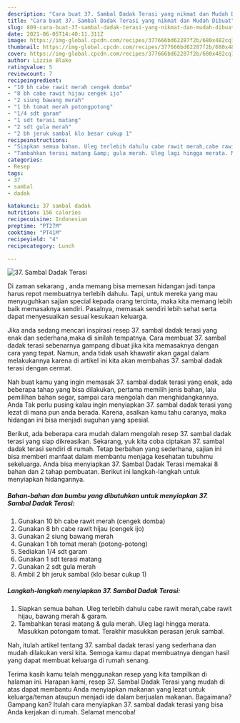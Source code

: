 ```yaml
---
description: "Cara buat 37. Sambal Dadak Terasi yang nikmat dan Mudah Dibuat"
title: "Cara buat 37. Sambal Dadak Terasi yang nikmat dan Mudah Dibuat"
slug: 809-cara-buat-37-sambal-dadak-terasi-yang-nikmat-dan-mudah-dibuat
date: 2021-06-05T14:40:11.311Z
image: https://img-global.cpcdn.com/recipes/377666bd62287f2b/680x482cq70/37-sambal-dadak-terasi-foto-resep-utama.jpg
thumbnail: https://img-global.cpcdn.com/recipes/377666bd62287f2b/680x482cq70/37-sambal-dadak-terasi-foto-resep-utama.jpg
cover: https://img-global.cpcdn.com/recipes/377666bd62287f2b/680x482cq70/37-sambal-dadak-terasi-foto-resep-utama.jpg
author: Lizzie Blake
ratingvalue: 5
reviewcount: 7
recipeingredient:
- "10 bh cabe rawit merah cengek domba"
- "8 bh cabe rawit hijau cengek ijo"
- "2 siung bawang merah"
- "1 bh tomat merah potongpotong"
- "1/4 sdt garam"
- "1 sdt terasi matang"
- "2 sdt gula merah"
- "2 bh jeruk sambal klo besar cukup 1"
recipeinstructions:
- "Siapkan semua bahan. Uleg terlebih dahulu cabe rawit merah,cabe rawit hijau, bawang merah &amp; garam."
- "Tambahkan terasi matang &amp; gula merah. Uleg lagi hingga merata. Masukkan potongam tomat. Terakhir masukkan perasan jeruk sambal."
categories:
- Resep
tags:
- 37
- sambal
- dadak

katakunci: 37 sambal dadak 
nutrition: 156 calories
recipecuisine: Indonesian
preptime: "PT27M"
cooktime: "PT41M"
recipeyield: "4"
recipecategory: Lunch

---
```



![37. Sambal Dadak Terasi](https://img-global.cpcdn.com/recipes/377666bd62287f2b/680x482cq70/37-sambal-dadak-terasi-foto-resep-utama.jpg)

Di zaman  sekarang , anda memang bisa memesan hidangan jadi tanpa harus repot membuatnya terlebih dahulu. Tapi, untuk mereka yang mau menyuguhkan sajian special kepada orang tercinta, maka kita memang lebih baik memasaknya sendiri. Pasalnya, memasak sendiri lebih sehat serta dapat menyesuaikan sesuai kesukaan keluarga.

Jika anda sedang mencari inspirasi resep 37. sambal dadak terasi yang enak dan sederhana,maka di sinilah tempatnya. Cara membuat 37. sambal dadak terasi  sebenarnya gampang dibuat jika kita memasaknya dengan cara yang tepat. Namun, anda tidak usah khawatir akan gagal dalam melakukannya 
karena di artikel ini kita akan membahas 37. sambal dadak terasi dengan cermat.  



Nah buat kamu yang ingin memasak 37. sambal dadak terasi yang enak, ada beberapa tahap yang bisa dilakukan, pertama memilih jenis bahan, lalu pemilihan bahan segar, sampai cara mengolah dan menghidangkannya. Anda Tak perlu pusing kalau ingin menyiapkan 37. sambal dadak terasi yang lezat di mana pun anda berada. Karena, asalkan kamu  tahu caranya, maka hidangan ini bisa menjadi suguhan yang spesial.

Berikut, ada beberapa cara mudah dalam mengolah resep 37. sambal dadak terasi yang siap dikreasikan. Sekarang, yuk kita coba ciptakan 37. sambal dadak terasi sendiri di rumah. Tetap berbahan yang sederhana, sajian ini bisa memberi manfaat dalam membantu menjaga kesehatan tubuhmu sekeluarga. Anda bisa menyiapkan 37. Sambal Dadak Terasi memakai 8 bahan dan 2 tahap pembuatan. Berikut ini langkah-langkah untuk menyiapkan hidangannya.

<!--inarticleads1-->

##### Bahan-bahan dan bumbu yang dibutuhkan untuk menyiapkan 37. Sambal Dadak Terasi:

1. Gunakan 10 bh cabe rawit merah (cengek domba)
1. Gunakan 8 bh cabe rawit hijau (cengek ijo)
1. Gunakan 2 siung bawang merah
1. Gunakan 1 bh tomat merah (potong-potong)
1. Sediakan 1/4 sdt garam
1. Gunakan 1 sdt terasi matang
1. Gunakan 2 sdt gula merah
1. Ambil 2 bh jeruk sambal (klo besar cukup 1)




<!--inarticleads2-->

##### Langkah-langkah menyiapkan 37. Sambal Dadak Terasi:

1. Siapkan semua bahan. Uleg terlebih dahulu cabe rawit merah,cabe rawit hijau, bawang merah &amp; garam.
1. Tambahkan terasi matang &amp; gula merah. Uleg lagi hingga merata. Masukkan potongam tomat. Terakhir masukkan perasan jeruk sambal.




Nah, itulah artikel tentang  37. sambal dadak terasi  yang sederhana dan mudah dilakukan versi kita. Semoga kamu dapat membuatnya dengan hasil yang dapat membuat keluarga di rumah senang. 

Terima kasih kamu telah menggunakan resep yang kita tampilkan di halaman ini. Harapan kami, resep  37. Sambal Dadak Terasi yang mudah di atas dapat membantu Anda menyiapkan makanan yang lezat untuk keluarga/teman ataupun menjadi ide dalam berjualan makanan. Bagaimana? Gampang kan? Itulah cara menyiapkan 37. sambal dadak terasi yang bisa Anda kerjakan di rumah. Selamat mencoba!

